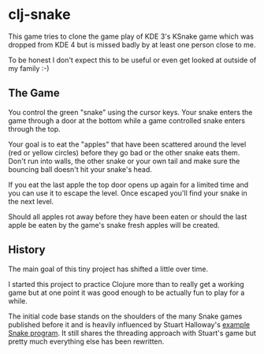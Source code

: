 clj-snake
=========

This game tries to clone the game play of KDE 3's KSnake game which
was dropped from KDE 4 but is missed badly by at least one person
close to me.

To be honest I don't expect this to be useful or even get looked at
outside of my family :-)

The Game
--------

You control the green "snake" using the cursor keys.  Your snake
enters the game through a door at the bottom while a game controlled
snake enters through the top.

Your goal is to eat the "apples" that have been scattered around the
level (red or yellow circles) before they go bad or the other snake
eats them.  Don't run into walls, the other snake or your own tail and
make sure the bouncing ball doesn't hit your snake's head.

If you eat the last apple the top door opens up again for a limited
time and you can use it to escape the level.  Once escaped you'll find
your snake in the next level.

Should all apples rot away before they have been eaten or should the
last apple be eaten by the game's snake fresh apples will be created.

History
-------

The main goal of this tiny project has shifted a little over time.

I started this project to practice Clojure more than to really get a
working game but at one point it was good enough to be actually fun to
play for a while.

The initial code base stands on the shoulders of the many Snake games
published before it and is heavily influenced by Stuart Halloway's
[example Snake
program](https://github.com/stuarthalloway/programming-clojure/blob/master/src/examples/snake.clj).
It still shares the threading approach with Stuart's game but pretty
much everything else has been rewritten.
